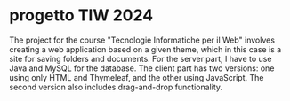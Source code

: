 # progetto TIW 2024
The project for the course "Tecnologie Informatiche per il Web" involves creating a web application based on a given theme, which in this case is a site for saving folders and documents. For the server part, I have to use Java and MySQL for the database. The client part has two versions: one using only HTML and Thymeleaf, and the other using JavaScript. The second version also includes drag-and-drop functionality.
